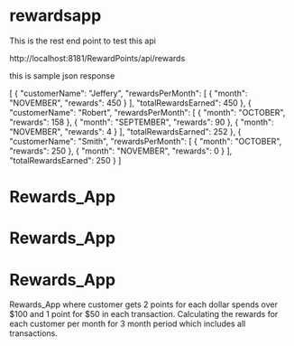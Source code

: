 # rewardsapp

This is the rest end point to test this api

http://localhost:8181/RewardPoints/api/rewards


this is sample json response

[
    {
        "customerName": "Jeffery",
        "rewardsPerMonth": [
            {
                "month": "NOVEMBER",
                "rewards": 450
            }
        ],
        "totalRewardsEarned": 450
    },
    {
        "customerName": "Robert",
        "rewardsPerMonth": [
            {
                "month": "OCTOBER",
                "rewards": 158
            },
            {
                "month": "SEPTEMBER",
                "rewards": 90
            },
            {
                "month": "NOVEMBER",
                "rewards": 4
            }
        ],
        "totalRewardsEarned": 252
    },
    {
        "customerName": "Smith",
        "rewardsPerMonth": [
            {
                "month": "OCTOBER",
                "rewards": 250
            },
            {
                "month": "NOVEMBER",
                "rewards": 0
            }
        ],
        "totalRewardsEarned": 250
    }
]
# Rewards_App
# Rewards_App
# Rewards_App


Rewards_App where customer gets 2 points for each dollar  spends over $100 and 1 point for $50 in each transaction.
Calculating the rewards for each customer per month for 3 month period which includes all transactions.
